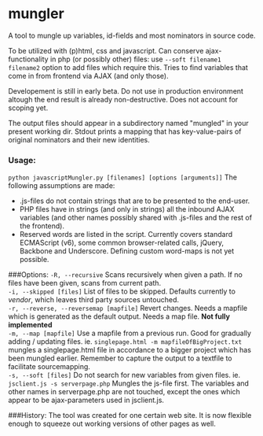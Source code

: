 # mungler
A tool to mungle up variables, id-fields and most nominators in source code. 

To be utilized with (p)html, css and javascript. Can conserve ajax-functionality in php (or possibly other) files: use `--soft filename1 filename2` option to add files which require this. Tries to find variables that come in from frontend via AJAX (and only those).

Developement is still in early beta. Do not use in production environment altough the end result is already non-destructive. Does not account for scoping yet.

The output files should appear in a subdirectory named "mungled" in your present working dir. Stdout prints a mapping that has key-value-pairs of original nominators and their new identities.

### Usage:
`python javascriptMungler.py [filenames] [options [arguments]]`
The following assumptions are made:
- .js-files do not contain strings that are to be presented to the end-user.
- PHP files have in strings (and only in strings) all the inbound AJAX variables (and other names possibly shared with .js-files and the rest of the frontend).
- Reserved words are listed in the script. Currently covers standard ECMAScript (v6), some common browser-related calls, jQuery, Backbone and Underscore. Defining custom word-maps is not yet possible.

###Options:
`-R, --recursive` Scans recursively when given a path. If no files have been given, scans from current path.  
`-i, --skipped [files]` List of files to be skipped. Defaults currently to *vendor*, which leaves third party sources untouched.  
`-r, --reverse, --reversemap [mapfile]` Revert changes. Needs a mapfile which is generated as the default output. Needs a map file.  **Not fully implemented**  
`-m, --map [mapfile]` Use a mapfile from a previous run. Good for gradually adding / updating files.
ie. `singlepage.html -m mapfileOfBigProject.txt` mungles a singlepage.html file in accordance to a bigger project which has been mungled earlier. Remember to capture the output to a textfile to facilitate sourcemapping.  
`-s, --soft [files]` Do not search for new variables from given files. 
ie. `jsclient.js -s serverpage.php` Mungles the js-file first. The variables and other names in serverpage.php are not touched, except the ones which appear to be ajax-parameters used in jsclient.js.


###History:
The tool was created for one certain web site. It is now flexible enough to squeeze out working versions of other pages as well. 
